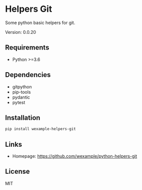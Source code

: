 # Helpers Git

Some python basic helpers for git.

Version: 0.0.20

## Requirements

- Python >=3.6

## Dependencies

- gitpython
- pip-tools
- pydantic
- pytest

## Installation

```bash
pip install wexample-helpers-git
```

## Links

- Homepage: https://github.com/wexample/python-helpers-git

## License

MIT